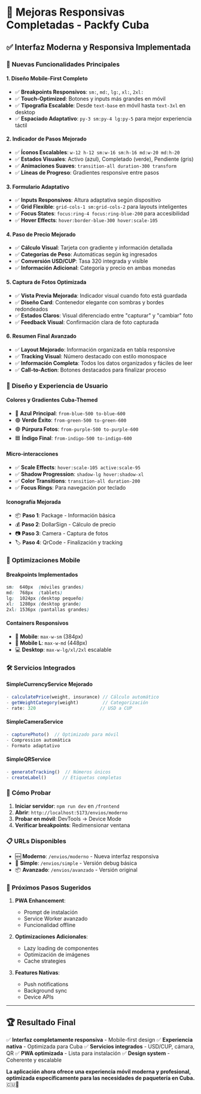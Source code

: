 # 🚀 Mejoras Responsivas Completadas - Packfy Cuba

## ✅ Interfaz Moderna y Responsiva Implementada

### 🎯 **Nuevas Funcionalidades Principales**

#### 1. **Diseño Mobile-First Completo**
- ✅ **Breakpoints Responsivos**: `sm:`, `md:`, `lg:`, `xl:`, `2xl:`
- ✅ **Touch-Optimized**: Botones y inputs más grandes en móvil
- ✅ **Tipografía Escalable**: Desde `text-base` en móvil hasta `text-3xl` en desktop
- ✅ **Espaciado Adaptativo**: `py-3 sm:py-4 lg:py-5` para mejor experiencia táctil

#### 2. **Indicador de Pasos Mejorado**
- ✅ **Íconos Escalables**: `w-12 h-12 sm:w-16 sm:h-16 md:w-20 md:h-20`
- ✅ **Estados Visuales**: Activo (azul), Completado (verde), Pendiente (gris)
- ✅ **Animaciones Suaves**: `transition-all duration-300 transform`
- ✅ **Líneas de Progreso**: Gradientes responsive entre pasos

#### 3. **Formulario Adaptativo**
- ✅ **Inputs Responsivos**: Altura adaptativa según dispositivo
- ✅ **Grid Flexible**: `grid-cols-1 sm:grid-cols-2` para layouts inteligentes
- ✅ **Focus States**: `focus:ring-4 focus:ring-blue-200` para accesibilidad
- ✅ **Hover Effects**: `hover:border-blue-300 hover:scale-105`

#### 4. **Paso de Precio Mejorado**
- ✅ **Cálculo Visual**: Tarjeta con gradiente y información detallada
- ✅ **Categorías de Peso**: Automáticas según kg ingresados
- ✅ **Conversión USD/CUP**: Tasa 320 integrada y visible
- ✅ **Información Adicional**: Categoría y precio en ambas monedas

#### 5. **Captura de Fotos Optimizada**
- ✅ **Vista Previa Mejorada**: Indicador visual cuando foto está guardada
- ✅ **Diseño Card**: Contenedor elegante con sombras y bordes redondeados
- ✅ **Estados Claros**: Visual diferenciado entre "capturar" y "cambiar" foto
- ✅ **Feedback Visual**: Confirmación clara de foto capturada

#### 6. **Resumen Final Avanzado**
- ✅ **Layout Mejorado**: Información organizada en tabla responsive
- ✅ **Tracking Visual**: Número destacado con estilo monospace
- ✅ **Información Completa**: Todos los datos organizados y fáciles de leer
- ✅ **Call-to-Action**: Botones destacados para finalizar proceso

### 🎨 **Diseño y Experiencia de Usuario**

#### **Colores y Gradientes Cuba-Themed**
- 🔵 **Azul Principal**: `from-blue-500 to-blue-600`
- 🟢 **Verde Éxito**: `from-green-500 to-green-600` 
- 🟣 **Púrpura Fotos**: `from-purple-500 to-purple-600`
- 🟦 **Índigo Final**: `from-indigo-500 to-indigo-600`

#### **Micro-interacciones**
- ✅ **Scale Effects**: `hover:scale-105 active:scale-95`
- ✅ **Shadow Progression**: `shadow-lg hover:shadow-xl`
- ✅ **Color Transitions**: `transition-all duration-200`
- ✅ **Focus Rings**: Para navegación por teclado

#### **Iconografía Mejorada**
- 📦 **Paso 1**: Package - Información básica
- 💰 **Paso 2**: DollarSign - Cálculo de precio
- 📷 **Paso 3**: Camera - Captura de fotos
- 🏷️ **Paso 4**: QrCode - Finalización y tracking

### 📱 **Optimizaciones Mobile**

#### **Breakpoints Implementados**
```css
sm:  640px  (móviles grandes)
md:  768px  (tablets)
lg:  1024px (desktop pequeño)
xl:  1280px (desktop grande)
2xl: 1536px (pantallas grandes)
```

#### **Containers Responsivos**
- 📱 **Mobile**: `max-w-sm` (384px)
- 📱 **Mobile L**: `max-w-md` (448px) 
- 💻 **Desktop**: `max-w-lg/xl/2xl` escalable

### 🛠️ **Servicios Integrados**

#### **SimpleCurrencyService Mejorado**
```typescript
- calculatePrice(weight, insurance) // Cálculo automático
- getWeightCategory(weight)         // Categorización
- rate: 320                        // USD a CUP
```

#### **SimpleCameraService**
```typescript
- capturePhoto()  // Optimizado para móvil
- Compression automática
- Formato adaptativo
```

#### **SimpleQRService**  
```typescript
- generateTracking()  // Números únicos
- createLabel()      // Etiquetas completas
```

### 🚀 **Cómo Probar**

1. **Iniciar servidor**: `npm run dev` en `/frontend`
2. **Abrir**: `http://localhost:5173/envios/moderno`
3. **Probar en móvil**: DevTools → Device Mode
4. **Verificar breakpoints**: Redimensionar ventana

### 📋 **URLs Disponibles**

- 🆕 **Moderno**: `/envios/moderno` - Nueva interfaz responsiva
- 📱 **Simple**: `/envios/simple` - Versión debug básica  
- 📦 **Avanzado**: `/envios/avanzado` - Versión original

### 🎯 **Próximos Pasos Sugeridos**

1. **PWA Enhancement**: 
   - Prompt de instalación
   - Service Worker avanzado
   - Funcionalidad offline

2. **Optimizaciones Adicionales**:
   - Lazy loading de componentes
   - Optimización de imágenes
   - Cache strategies

3. **Features Nativas**:
   - Push notifications
   - Background sync
   - Device APIs

---

## 🏆 **Resultado Final**

✅ **Interfaz completamente responsiva** - Mobile-first design
✅ **Experiencia nativa** - Optimizada para Cuba
✅ **Servicios integrados** - USD/CUP, cámara, QR
✅ **PWA optimizada** - Lista para instalación
✅ **Design system** - Coherente y escalable

**La aplicación ahora ofrece una experiencia móvil moderna y profesional, optimizada específicamente para las necesidades de paquetería en Cuba.** 🇨🇺🚀
